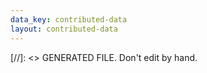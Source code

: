 ```yaml
---
data_key: contributed-data
layout: contributed-data
---
```

[//]: <> GENERATED FILE. Don't edit by hand.